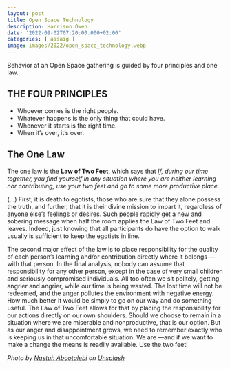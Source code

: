 ```yaml
---
layout: post
title: Open Space Technology
description: Harrison Owen
date: '2022-09-02T07:20:00.000+02:00'
categories: [ assaig ]
image: images/2022/open_space_technology.webp
---
```


Behavior at an Open Space gathering is guided by four principles and one law.

## THE FOUR PRINCIPLES
- Whoever comes is the right people.
- Whatever happens is the only thing that could have.
- Whenever it starts is the right time.
- When it’s over, it’s over.

## The One Law
The one law is the **Law of Two Feet**, which says that *If, during our time together, you find yourself in any situation where you are neither learning nor contributing, use your two feet and go to some more productive place.*

(...) First, it is death to egotists, those who are sure that they alone possess the truth, and further, that it is their divine mission to impart it, regardless of anyone else’s feelings or desires. Such people rapidly get a new and sobering message when half the room applies the Law of Two Feet and leaves. Indeed, just knowing that all participants do have the option to walk usually is sufficient to keep the egotists in line.

The second major effect of the law is to place responsibility for the quality of each person’s learning and/or contribution directly where it belongs —with that person. In the final analysis, nobody can assume that responsibility for any other person, except in the case of very small children and seriously compromised individuals. All too often we sit politely, getting angrier and angrier, while our time is being wasted. The lost time will not be redeemed, and the anger pollutes the environment with negative energy. How much better it would be simply to go on our way and do something useful. The Law of Two Feet allows for that by placing the responsibility for our actions directly on our own shoulders. Should we choose to remain in a situation where we are miserable and nonproductive, that is our option. But as our anger and disappointment grows, we need to remember exactly who is keeping us in that uncomfortable situation. We are —and if we want to make a change the means is readily available. Use the two feet!


*Photo by <a href="https://unsplash.com/@sunday_digital?utm_source=unsplash&utm_medium=referral&utm_content=creditCopyText">Nastuh Abootalebi</a> on <a href="https://unsplash.com/s/photos/open-space?utm_source=unsplash&utm_medium=referral&utm_content=creditCopyText">Unsplash</a>*
